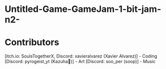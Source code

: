 # Untitled-Game-GameJam-1-bit-jam-n2-

# Contributors
[itch.io: SoulsTogetherX, Discord: xavieralvarez (Xavier Alvarez)]     - Coding
[Discord: pyrogeist_yt (Kazuha🍁)]                                     - Art
[Discord: soo_per (soop)]                                              - Music
